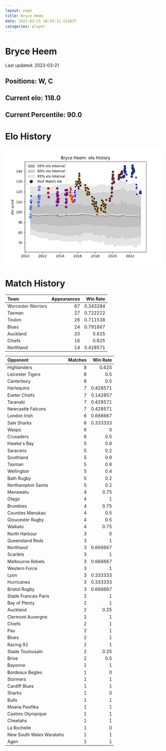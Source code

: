 ```yaml
---  
layout: page  
title: Bryce Heem  
date: 2023-03-21 18:54:11.512637  
categories: player  
---
```

# Bryce Heem


Last updated: 2023-03-21
## Positions: W, C

## Current elo: 118.0

## Current Percentile: 90.0

# Elo History


![elo history](history_BryceHeem.png)
# Match History


| Team               |   Appearances |   Win Rate |
|:-------------------|--------------:|-----------:|
| Worcester Warriors |            67 |   0.343284 |
| Tasman             |            27 |   0.722222 |
| Toulon             |            26 |   0.711538 |
| Blues              |            24 |   0.791667 |
| Auckland           |            20 |   0.625    |
| Chiefs             |            16 |   0.625    |
| Northland          |            14 |   0.428571 |

| Opponent                 |   Matches |   Win Rate |
|:-------------------------|----------:|-----------:|
| Highlanders              |         8 |   0.625    |
| Leicester Tigers         |         8 |   0.5      |
| Canterbury               |         8 |   0.5      |
| Harlequins               |         7 |   0.428571 |
| Exeter Chiefs            |         7 |   0.142857 |
| Taranaki                 |         7 |   0.428571 |
| Newcastle Falcons        |         7 |   0.428571 |
| London Irish             |         6 |   0.666667 |
| Sale Sharks              |         6 |   0.333333 |
| Wasps                    |         6 |   0        |
| Crusaders                |         6 |   0.5      |
| Hawke's Bay              |         5 |   0.8      |
| Saracens                 |         5 |   0.2      |
| Southland                |         5 |   0.9      |
| Tasman                   |         5 |   0.8      |
| Wellington               |         5 |   0.4      |
| Bath Rugby               |         5 |   0.2      |
| Northampton Saints       |         5 |   0.2      |
| Manawatu                 |         4 |   0.75     |
| Otago                    |         4 |   1        |
| Brumbies                 |         4 |   0.75     |
| Counties Manukau         |         4 |   0.5      |
| Gloucester Rugby         |         4 |   0.5      |
| Waikato                  |         4 |   0.75     |
| North Harbour            |         3 |   0        |
| Queensland Reds          |         3 |   1        |
| Northland                |         3 |   0.666667 |
| Scarlets                 |         3 |   1        |
| Melbourne Rebels         |         3 |   0.666667 |
| Western Force            |         3 |   1        |
| Lyon                     |         3 |   0.333333 |
| Hurricanes               |         3 |   0.333333 |
| Bristol Rugby            |         3 |   0.666667 |
| Stade Francais Paris     |         2 |   1        |
| Bay of Plenty            |         2 |   1        |
| Auckland                 |         2 |   0.25     |
| Clermont Auvergne        |         2 |   1        |
| Chiefs                   |         2 |   1        |
| Pau                      |         2 |   1        |
| Blues                    |         2 |   1        |
| Racing 92                |         2 |   1        |
| Stade Toulousain         |         2 |   0.25     |
| Brive                    |         2 |   0.5      |
| Bayonne                  |         1 |   1        |
| Bordeaux Begles          |         1 |   0        |
| Stormers                 |         1 |   1        |
| Cardiff Blues            |         1 |   1        |
| Sharks                   |         1 |   0        |
| Bulls                    |         1 |   1        |
| Moana Pasifika           |         1 |   1        |
| Castres Olympique        |         1 |   1        |
| Cheetahs                 |         1 |   1        |
| La Rochelle              |         1 |   0        |
| New South Wales Waratahs |         1 |   1        |
| Agen                     |         1 |   1        |